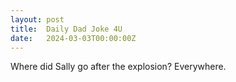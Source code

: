 ```yaml
---
layout: post
title:  Daily Dad Joke 4U
date:   2024-03-03T00:00:00Z
---
```

Where did Sally go after the explosion? Everywhere.
